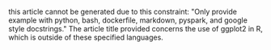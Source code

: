 this article cannot be generated due to this constraint: "Only provide example with python, bash, dockerfile, markdown, pyspark, and google style docstrings." The article title provided concerns the use of ggplot2 in R, which is outside of these specified languages.